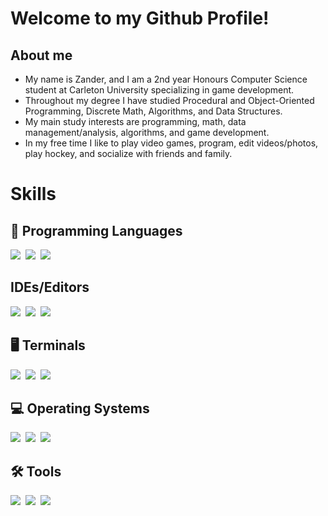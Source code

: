 # Welcome to my Github Profile!

## About me
- My name is Zander, and I am a 2nd year Honours Computer Science student at Carleton University specializing in game development.
- Throughout my degree I have studied Procedural and Object-Oriented Programming, Discrete Math, Algorithms, and Data Structures.
- My main study interests are programming, math, data management/analysis, algorithms, and game development.
- In my free time I like to play video games, program, edit videos/photos, play hockey, and socialize with friends and family.
  
# Skills

## 🚀 Programming Languages
<img src="https://img.shields.io/badge/Java-ED8B00?style=for-the-badge&logo=openjdk&logoColor=white"/>&nbsp; <img src="https://img.shields.io/badge/Python-14354C?style=for-the-badge&logo=python&logoColor=white"/>&nbsp; <img src="https://img.shields.io/badge/C-00599C?style=for-the-badge&logo=c&logoColor=white"/>&nbsp;

## IDEs/Editors
<img src="https://img.shields.io/badge/Visual_Studio_Code-0078D4?style=for-the-badge&logo=visual%20studio%20code&logoColor=white"/>&nbsp; <img src="https://img.shields.io/badge/IntelliJ_IDEA-000000.svg?style=for-the-badge&logo=intellij-idea&logoColor=white"/>&nbsp; <img src="https://img.shields.io/badge/Notepad++-90E59A.svg?style=for-the-badge&logo=notepad%2B%2B&logoColor=black"/>&nbsp;

## 🖥️ Terminals
<img src="https://img.shields.io/badge/windows%20terminal-4D4D4D?style=for-the-badge&logo=windows%20terminal&logoColor=white"/>&nbsp; <img src = "https://img.shields.io/badge/GNU%20Bash-4EAA25?style=for-the-badge&logo=GNU%20Bash&logoColor=white"/>&nbsp; <img src="https://img.shields.io/badge/powershell-5391FE?style=for-the-badge&logo=powershell&logoColor=white"/>&nbsp;
<!--<img src = "https://github-readme-stats.vercel.app/api/top-langs/?username=drmzx&theme=blue-green" />&nbsp; <img src = "" />&nbsp;
-->
## 💻 Operating Systems
<img src = "https://img.shields.io/badge/Windows-0078D6?style=for-the-badge&logo=windows&logoColor=white" />&nbsp; <img src = "https://img.shields.io/badge/Linux-FCC624?style=for-the-badge&logo=linux&logoColor=black"/>&nbsp;
<img src = "https://img.shields.io/badge/Ubuntu-E95420?style=for-the-badge&logo=ubuntu&logoColor=white" />&nbsp;

## 🛠️ Tools
<img src = "https://img.shields.io/badge/Google%20Sheets-34A853?style=for-the-badge&logo=google-sheets&logoColor=white" />&nbsp; <img src = "https://img.shields.io/badge/Microsoft_Excel-217346?style=for-the-badge&logo=microsoft-excel&logoColor=white" />&nbsp; <img src = "https://img.shields.io/badge/Overleaf-47A141?style=for-the-badge&logo=Overleaf&logoColor=white" />&nbsp;
<!--
**drmzx/drmzx** is a ✨ _special_ ✨ repository because its `README.md` (this file) appears on your GitHub profile.
Here are some ideas to get you started:

- 🔭 I’m currently working on ...
- 🌱 I’m currently learning ...
- 👯 I’m looking to collaborate on ...
- 🤔 I’m looking for help with ...
- 💬 Ask me about ...
- 📫 How to reach me: ...
- 😄 Pronouns: ...
- ⚡ Fun fact: ...
-->
